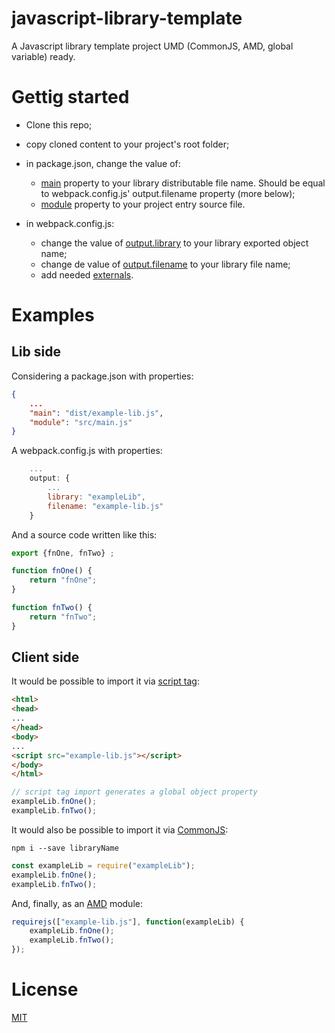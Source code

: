 # javascript-library-template
A Javascript library template project UMD (CommonJS, AMD, global variable) ready.


# Gettig started
* Clone this repo;
* copy cloned content to your project's root folder;
* in package.json, change the value of:
  * [main](https://docs.npmjs.com/files/package.json#main) property to your library distributable file name. Should be equal to webpack.config.js' output.filename property (more below);
  * [module](https://github.com/rollup/rollup/wiki/pkg.module) property to your project entry source file.

* in webpack.config.js:
  * change the value of [output.library](https://webpack.js.org/guides/author-libraries/#add-librarytarget) to your library exported object name;
  * change de value of [output.filename](https://webpack.js.org/configuration/output/#output-filename) to your library file name;
  * add needed [externals](https://webpack.js.org/guides/author-libraries/#add-externals).

# Examples
## Lib side
Considering a package.json with properties:
```json
{
    ...
    "main": "dist/example-lib.js",
    "module": "src/main.js"
}
```
A webpack.config.js with properties:
```javascript
    ...
    output: {
        ...
        library: "exampleLib",
        filename: "example-lib.js"
    }
```
And a source code written like this:
```javascript
export {fnOne, fnTwo} ;

function fnOne() {
    return "fnOne";
}

function fnTwo() {
    return "fnTwo";
}
```
## Client side 

It would be possible to import it via [script tag](https://developer.mozilla.org/en/docs/Web/HTML/Element/script):
```html
<html>
<head>
...
</head>
<body>
...
<script src="example-lib.js"></script>
</body>
</html>
```
```javascript
// script tag import generates a global object property
exampleLib.fnOne();
exampleLib.fnTwo();
```
It would also be possible to import it via [CommonJS](http://wiki.commonjs.org/wiki/CommonJS):
```
npm i --save libraryName
```
```javascript
const exampleLib = require("exampleLib");
exampleLib.fnOne();
exampleLib.fnTwo();
```
And, finally, as an [AMD](http://requirejs.org/docs/start.html) module:
```javascript
requirejs(["example-lib.js"], function(exampleLib) {
    exampleLib.fnOne();
    exampleLib.fnTwo();
});
```
# License
[MIT](http://opensource.org/licenses/MIT)